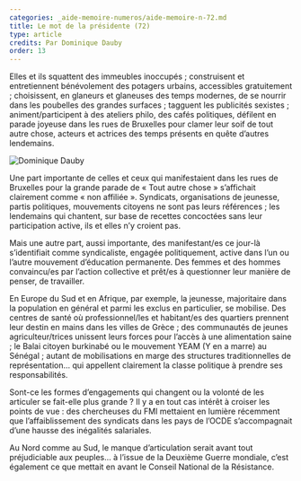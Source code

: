 ```yaml
---
categories: _aide-memoire-numeros/aide-memoire-n-72.md
title: Le mot de la présidente (72)
type: article
credits: Par Dominique Dauby
order: 13
---
```

Elles et ils squattent des immeubles inoccupés ; construisent et entretiennent bénévolement des potagers urbains, accessibles gratuitement ; choisissent, en glaneurs et glaneuses des temps modernes, de se nourrir dans les poubelles des grandes surfaces ; tagguent les publicités sexistes ; animent/participent à des ateliers philo, des cafés politiques, défilent en parade joyeuse dans les rues de Bruxelles pour clamer leur soif de tout autre chose, acteurs et actrices des temps présents en quête d’autres lendemains.

![Dominique Dauby](/assets/uploads/am-80-dominique-dauby.jpg)

Une part importante de celles et ceux qui manifestaient dans les rues de Bruxelles pour la grande parade de « Tout autre chose » s’affichait clairement comme « non affiliée ». Syndicats, organisations de jeunesse, partis politiques, mouvements citoyens ne sont pas leurs références ; les lendemains qui chantent, sur base de recettes concoctées sans leur participation active, ils et elles n’y croient pas.

Mais une autre part, aussi importante, des manifestant/es ce jour-là s’identifiait comme syndicaliste, engagée politiquement, active dans l’un ou l’autre mouvement d’éducation permanente. Des femmes et des hommes convaincu/es par l’action collective et prêt/es à questionner leur manière de penser, de travailler.

En Europe du Sud et en Afrique, par exemple, la jeunesse, majoritaire dans la population en général et parmi les exclus en particulier, se mobilise. Des centres de santé où professionnel/les et habitant/es des quartiers prennent leur destin en mains dans les villes de Grèce ; des communautés de jeunes agriculteur/trices unissent leurs forces pour l’accès à une alimentation saine ; le Balai citoyen burkinabé ou le mouvement YEAM (Y en a marre) au Sénégal ; autant de mobilisations en marge des structures traditionnelles de représentation… qui appellent clairement la classe politique à prendre ses responsabilités.

Sont-ce les formes d’engagements qui changent ou la volonté de les articuler se fait-elle plus grande ? Il y a en tout cas intérêt à croiser les points de vue : des chercheuses du FMI mettaient en lumière récemment que l’affaiblissement des syndicats dans les pays de l’OCDE s’accompagnait d’une hausse des inégalités salariales.

Au Nord comme au Sud, le manque d’articulation serait avant tout préjudiciable aux peuples… à l’issue de la Deuxième Guerre mondiale, c’est également ce que mettait en avant le Conseil National de la Résistance.
